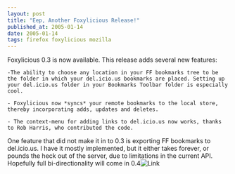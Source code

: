 ```yaml
---
layout: post
title: "Eep, Another Foxylicious Release!"
published_at: 2005-01-14
date: 2005-01-14
tags: firefox foxylicious mozilla
---
```


Foxylicious 0.3 is now available. This release adds several new features:  

    -The ability to choose any location in your FF bookmarks tree to be the folder in which your del.icio.us bookmarks are placed. Setting up your del.icio.us folder in your Bookmarks Toolbar folder is especially cool.  

    - Foxylicious now *syncs* your remote bookmarks to the local store, thereby incorporating adds, updates and deletes.  

    - The context-menu for adding links to del.icio.us now works, thanks to Rob Harris, who contributed the code.  

One feature that did not make it in to 0.3 is exporting FF bookmarks to del.icio.us. I have it mostly implemented, but it either takes forever, or pounds the heck out of the server, due to limitations in the current API. Hopefully full bi-directionality will come in 0.4![Link](http://dietrich.ganx4.com/foxylicious)  